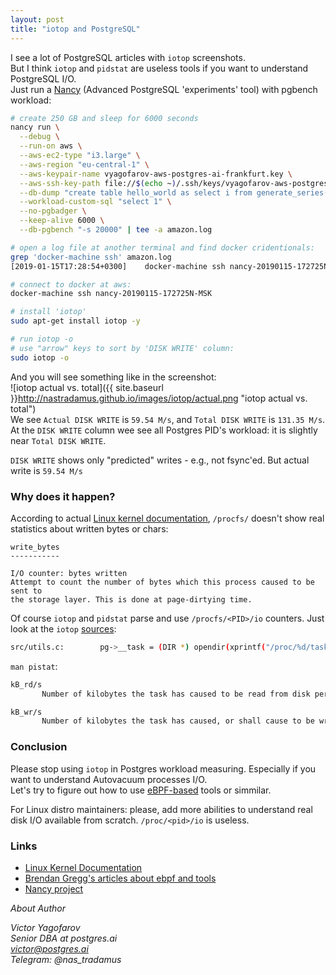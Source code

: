 ```yaml
---
layout: post
title: "iotop and PostgreSQL"
---
```


I see a lot of PostgreSQL articles with `iotop` screenshots.  
But I think `iotop` and `pidstat` are useless tools if you want to understand PostgreSQL I/O.  
Just run a [Nancy](http://gitlab.com/postgres.ai/nancy/) (Advanced PostgreSQL 'experiments' tool) with pgbench workload:

```bash
# create 250 GB and sleep for 6000 seconds
nancy run \
  --debug \
  --run-on aws \
  --aws-ec2-type "i3.large" \
  --aws-region "eu-central-1" \
  --aws-keypair-name vyagofarov-aws-postgres-ai-frankfurt.key \
  --aws-ssh-key-path file://$(echo ~)/.ssh/keys/vyagofarov-aws-postgres-ai-frankfurt.key \
  --db-dump "create table hello_world as select i from generate_series(1, (10^6)::int) _(i);" \
  --workload-custom-sql "select 1" \
  --no-pgbadger \
  --keep-alive 6000 \
  --db-pgbench "-s 20000" | tee -a amazon.log

# open a log file at another terminal and find docker cridentionals:
grep 'docker-machine ssh' amazon.log
[2019-01-15T17:28:54+0300]    docker-machine ssh nancy-20190115-172725N-MSK

# connect to docker at aws:
docker-machine ssh nancy-20190115-172725N-MSK

# install 'iotop'
sudo apt-get install iotop -y

# run iotop -o
# use "arrow" keys to sort by 'DISK WRITE' column:
sudo iotop -o
```

And you will see something like in the screenshot:  
![iotop actual vs. total]({{ site.baseurl }}http://nastradamus.github.io/images/iotop/actual.png "iotop actual vs. total")  
We see `Actual DISK WRITE` is `59.54 M/s`, and `Total DISK WRITE` is `131.35 M/s`.  
At the `DISK WRITE` column wee see all Postgres PID's workload: it is slightly near `Total DISK WRITE`.

`DISK WRITE` shows only "predicted" writes - e.g., not fsync'ed. But actual write is `59.54 M/s` 

### Why does it happen?

According to actual [Linux kernel documentation](https://git.kernel.org/pub/scm/linux/kernel/git/stable/linux.git/tree/Documentation/filesystems/proc.txt?h=v4.9.150#n1511), `/procfs/` doesn't show real statistics about written bytes or chars:

```
write_bytes
-----------

I/O counter: bytes written
Attempt to count the number of bytes which this process caused to be sent to
the storage layer. This is done at page-dirtying time.
```

Of course `iotop` and `pidstat` parse and use `/procfs/<PID>/io` counters. Just look at the `iotop` [sources](https://github.com/Tomas-M/iotop/blob/cadd9675822cc02eace137eb918a4362c69bec9e/src/utils.c#L140):
```bash
src/utils.c:        pg->__task = (DIR *) opendir(xprintf("/proc/%d/task", pid));
```

`man pistat`:

```bash
kB_rd/s
       Number of kilobytes the task has caused to be read from disk per second.

kB_wr/s
       Number of kilobytes the task has caused, or shall cause to be written to disk per second.
```

### Conclusion

Please stop using `iotop` in Postgres workload measuring. Especially if you want to understand Autovacuum processes I/O.   
Let's try to figure out how to use [eBPF-based](http://www.brendangregg.com/ebpf.html#bcc) tools or simmilar.  

For Linux distro maintainers: please, add more abilities to understand real disk I/O available from scratch. `/proc/<pid>/io` is useless.  

### Links

- [Linux Kernel Documentation](https://git.kernel.org/pub/scm/linux/kernel/git/stable/linux.git/tree/Documentation/filesystems/proc.txt?h=v4.9.150#n1511)
- [Brendan Gregg's articles about ebpf and tools](http://www.brendangregg.com/ebpf.html#bcc)
- [Nancy project](http://gitlab.com/postgres.ai/nancy/)

  

*About Author*  

*Victor Yagofarov  
Senior DBA at postgres.ai   
victor@postgres.ai  
Telegram: @nas_tradamus*

